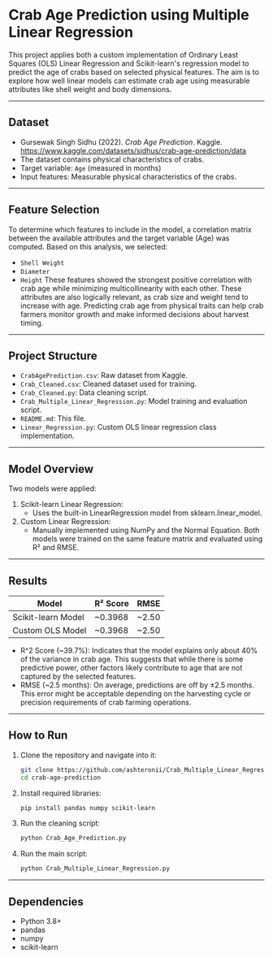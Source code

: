 # Crab Age Prediction using Multiple Linear Regression

This project applies both a custom implementation of Ordinary Least Squares (OLS) Linear Regression and Scikit-learn's regression model to predict the age of crabs based on selected physical features. The aim is to explore how well linear models can estimate crab age using measurable attributes like shell weight and body dimensions.

---

## Dataset

- Gursewak Singh Sidhu (2022). *Crab Age Prediction*. Kaggle. https://www.kaggle.com/datasets/sidhus/crab-age-prediction/data
- The dataset contains physical characteristics of crabs.
- Target variable: `Age` (measured in months)
- Input features: Measurable physical characteristics of the crabs.

---

## Feature Selection

To determine which features to include in the model, a correlation matrix between the available attributes and the target variable (Age) was computed. Based on this analysis, we selected:
- `Shell Weight`
- `Diameter`
- `Height`
These features showed the strongest positive correlation with crab age while minimizing multicollinearity with each other. These attributes are also logically relevant, as crab size and weight tend to increase with age.
Predicting crab age from physical traits can help crab farmers monitor growth and make informed decisions about harvest timing.

---

## Project Structure

- `CrabAgePrediction.csv`: Raw dataset from Kaggle.
- `Crab_Cleaned.csv`: Cleaned dataset used for training.
- `Crab_Cleaned.py`: Data cleaning script.
- `Crab_Multiple_Linear_Regression.py`: Model training and evaluation script.
- `README.md`: This file.
- `Linear_Regression.py`: Custom OLS linear regression class implementation.

---

## Model Overview

Two models were applied:
1. Scikit-learn Linear Regression:
   - Uses the built-in LinearRegression model from sklearn.linear_model.
3. Custom Linear Regression:
   - Manually implemented using NumPy and the Normal Equation.
Both models were trained on the same feature matrix and evaluated using R² and RMSE.

---

## Results

| Model              | R² Score | RMSE   |
| ------------------ | -------- | ------ |
| Scikit-learn Model | \~0.3968 | \~2.50 |
| Custom OLS Model   | \~0.3968 | \~2.50 |

- R^2 Score (~39.7%): Indicates that the model explains only about 40% of the variance in crab age. This suggests that while there is some predictive power, other factors likely contribute to age that are not captured by the selected features.
- RMSE (~2.5 months): On average, predictions are off by ±2.5 months. This error might be acceptable depending on the harvesting cycle or precision requirements of crab farming operations.

---

## How to Run

1. Clone the repository and navigate into it:
   ```bash
   git clone https://github.com/ashteronii/Crab_Multiple_Linear_Regression.git
   cd crab-age-prediction
   ```
2. Install required libraries:
   ```bash
   pip install pandas numpy scikit-learn
   ```
3. Run the cleaning script:
   ```bash
   python Crab_Age_Prediction.py
   ```
4. Run the main script:
   ```bash
   python Crab_Multiple_Linear_Regression.py
   ```
   
---

## Dependencies

- Python 3.8+
- pandas
- numpy
- scikit-learn

